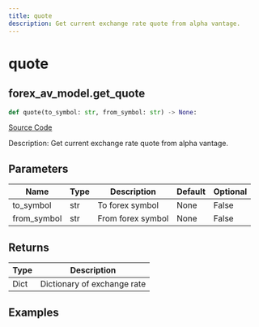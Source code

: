 ```yaml
---
title: quote
description: Get current exchange rate quote from alpha vantage.
---
```

# quote

## forex_av_model.get_quote

```python
def quote(to_symbol: str, from_symbol: str) -> None:
```
[Source Code](https://github.com/OpenBB-finance/OpenBBTerminal/tree/main/openbb_terminal/forex/av_model.py#L55)

Description: Get current exchange rate quote from alpha vantage.

## Parameters

| Name | Type | Description | Default | Optional |
| ---- | ---- | ----------- | ------- | -------- |
| to_symbol | str | To forex symbol | None | False |
| from_symbol | str | From forex symbol | None | False |

## Returns

| Type | Description |
| ---- | ----------- |
| Dict | Dictionary of exchange rate |

## Examples


